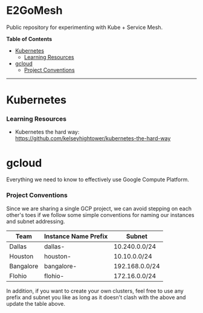 # E2GoMesh
Public repository for experimenting with Kube + Service Mesh.

**Table of Contents**
- [Kubernetes](#Kubernetes)
   - [Learning Resources](#learning-resources)
- [gcloud](#gcloud)
   - [Project Conventions](#project-conventions)
***

# Kubernetes

### Learning Resources
 * Kubernetes the hard way: https://github.com/kelseyhightower/kubernetes-the-hard-way

# gcloud 
Everything we need to know to effectively use Google Compute Platform.

### Project Conventions
Since we are sharing a single GCP project, we can avoid stepping on each other's toes if we follow some simple conventions for naming our instances and subnet addressing. 

| Team      | Instance Name Prefix | Subnet         |
|-----------|----------------------|----------------|
| Dallas    | dallas-              | 10.240.0.0/24  |
| Houston   | houston-             | 10.10.0.0/24   |
| Bangalore | bangalore-           | 192.168.0.0/24 |
| Flohio    | flohio-              | 172.16.0.0/24  |

In addition, if you want to create your own clusters, feel free to use any prefix and subnet you like as long as it doesn't clash with the above and update the table above.




